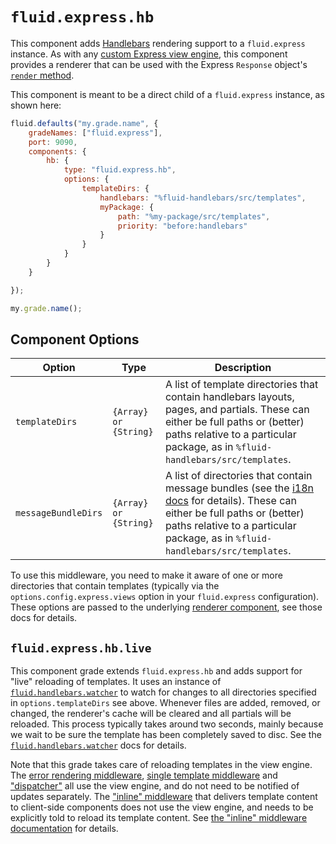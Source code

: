 # `fluid.express.hb`

This component adds [Handlebars](http://handlebarsjs.com/) rendering support to a `fluid.express` instance. As with
any [custom Express view engine](http://expressjs.com/en/advanced/developing-template-engines.html), this component
provides a renderer that can be used with the Express `Response` object's [`render` method](http://expressjs.com/en/4x/api.html#res.render).

This component is meant to be a direct child of a `fluid.express` instance, as shown here:

```javascript
fluid.defaults("my.grade.name", {
    gradeNames: ["fluid.express"],
    port: 9090,
    components: {
        hb: {
            type: "fluid.express.hb",
            options: {
                templateDirs: {
                    handlebars: "%fluid-handlebars/src/templates",
                    myPackage: {
                        path: "%my-package/src/templates",
                        priority: "before:handlebars"
                    }
                }
            }
        }
    }

});

my.grade.name();
```

## Component Options

| Option              | Type                  | Description |
| ------------------- | --------------------- | ----------- |
| `templateDirs`      | `{Array} or {String}` | A list of template directories that contain handlebars layouts, pages, and partials.  These can either be full paths or (better) paths relative to a particular package, as in `%fluid-handlebars/src/templates`. |
| `messageBundleDirs` | `{Array} or {String}` | A list of directories that contain message bundles (see the [i18n docs](i18n.md) for details).  These can either be full paths or (better) paths relative to a particular package, as in `%fluid-handlebars/src/templates`. |

To use this middleware, you need to make it aware of one or more directories that contain templates (typically via the
`options.config.express.views` option in your `fluid.express` configuration).  These options are passed to the underlying
[renderer component](renderer.md), see those docs for details.

## `fluid.express.hb.live`

This component grade extends `fluid.express.hb` and adds support for "live" reloading of templates.  It uses an instance
 of [`fluid.handlebars.watcher`](watcher.md) to watch for changes to all directories specified in `options.templateDirs`
 see above.  Whenever files are added, removed, or changed, the renderer's cache will be cleared and all partials
 will be reloaded.  This process typically takes around two seconds, mainly because we wait to be sure the template has
 been completely saved to disc.  See the [`fluid.handlebars.watcher`](watcher.md) docs for details.

Note that this grade takes care of reloading templates in the view engine.  The [error rendering
middleware](errorRenderingMiddleware.md), [single template middleware](singleTemplateMiddleware.md) and
["dispatcher"](dispatcher.md) all use the view engine, and do not need to be notified of updates separately.  The
["inline" middleware](inline.md) that delivers template content to client-side components does not use the view engine,
and needs to be explicitly told to reload its template content.  See [the "inline" middleware documentation](inline.md)
for details.

